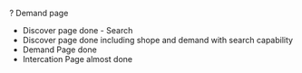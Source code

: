 ? Demand page
+ Discover page done - Search
+ Discover page done including shope and demand with search capability
+ Demand Page done
+ Intercation Page almost done
